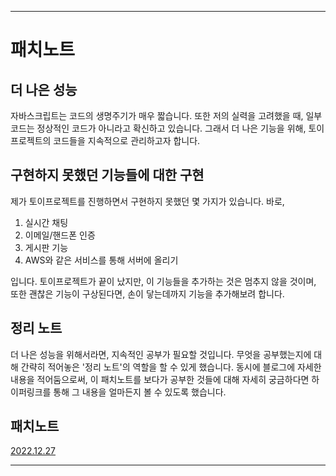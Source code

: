 
---
# 패치노트
## 더 나은 성능
자바스크립트는 코드의 생명주기가 매우 짧습니다. 또한 저의 실력을 고려했을 때, 일부 코드는 정상적인 코드가 아니라고 확신하고 있습니다. 그래서 더 나은 기능을 위해, 토이프로젝트의 코드들을 지속적으로 관리하고자 합니다.
## 구현하지 못했던 기능들에 대한 구현
제가 토이프로젝트를 진행하면서 구현하지 못했던 몇 가지가 있습니다. 바로,
1. 실시간 채팅
2. 이메일/핸드폰 인증
3. 게시판 기능
4. AWS와 같은 서비스를 통해 서버에 올리기

입니다. 토이프로젝트가 끝이 났지만, 이 기능들을 추가하는 것은 멈추지 않을 것이며, 또한 괜찮은 기능이 구상된다면, 손이 닿는데까지 기능을 추가해보려 합니다.
## 정리 노트
더 나은 성능을 위해서라면, 지속적인 공부가 필요할 것입니다. 무엇을 공부했는지에 대해 간략히 적어놓은 '정리 노트'의 역할을 할 수 있게 했습니다. 동시에 블로그에 자세한 내용을 적어둠으로써, 이 패치노트를 보다가 공부한 것들에 대해 자세히 궁금하다면 하이퍼링크를 통해 그 내용을 얼마든지 볼 수 있도록 했습니다.

## 패치노트
[2022.12.27](20221227/20221227.md)

---
